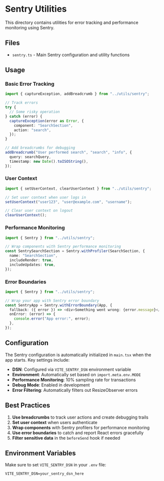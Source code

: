 # Sentry Utilities

This directory contains utilities for error tracking and performance monitoring using Sentry.

## Files

- `sentry.ts` - Main Sentry configuration and utility functions

## Usage

### Basic Error Tracking

```typescript
import { captureException, addBreadcrumb } from "../utils/sentry";

// Track errors
try {
  // Some risky operation
} catch (error) {
  captureException(error as Error, {
    component: "SearchSection",
    action: "search",
  });
}

// Add breadcrumbs for debugging
addBreadcrumb("User performed search", "search", "info", {
  query: searchQuery,
  timestamp: new Date().toISOString(),
});
```

### User Context

```typescript
import { setUserContext, clearUserContext } from "../utils/sentry";

// Set user context when user logs in
setUserContext("user123", "user@example.com", "username");

// Clear user context on logout
clearUserContext();
```

### Performance Monitoring

```typescript
import { Sentry } from "../utils/sentry";

// Wrap components with Sentry performance monitoring
const SentrySearchSection = Sentry.withProfiler(SearchSection, {
  name: "SearchSection",
  includeRender: true,
  includeUpdates: true,
});
```

### Error Boundaries

```typescript
import { Sentry } from "../utils/sentry";

// Wrap your app with Sentry error boundary
const SentryApp = Sentry.withErrorBoundary(App, {
  fallback: ({ error }) => <div>Something went wrong: {error.message}</div>,
  onError: (error) => {
    console.error("App error:", error);
  },
});
```

## Configuration

The Sentry configuration is automatically initialized in `main.tsx` when the app starts. Key settings include:

- **DSN**: Configured via `VITE_SENTRY_DSN` environment variable
- **Environment**: Automatically set based on `import.meta.env.MODE`
- **Performance Monitoring**: 10% sampling rate for transactions
- **Debug Mode**: Enabled in development
- **Error Filtering**: Automatically filters out ResizeObserver errors

## Best Practices

1. **Use breadcrumbs** to track user actions and create debugging trails
2. **Set user context** when users authenticate
3. **Wrap components** with Sentry profilers for performance monitoring
4. **Use error boundaries** to catch and report React errors gracefully
5. **Filter sensitive data** in the `beforeSend` hook if needed

## Environment Variables

Make sure to set `VITE_SENTRY_DSN` in your `.env` file:

```env
VITE_SENTRY_DSN=your_sentry_dsn_here
```

